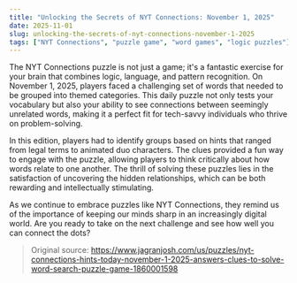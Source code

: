 ```yaml
---
title: "Unlocking the Secrets of NYT Connections: November 1, 2025"
date: 2025-11-01
slug: unlocking-the-secrets-of-nyt-connections-november-1-2025
tags: ["NYT Connections", "puzzle game", "word games", "logic puzzles"]
---
```


The NYT Connections puzzle is not just a game; it's a fantastic exercise for your brain that combines logic, language, and pattern recognition. On November 1, 2025, players faced a challenging set of words that needed to be grouped into themed categories. This daily puzzle not only tests your vocabulary but also your ability to see connections between seemingly unrelated words, making it a perfect fit for tech-savvy individuals who thrive on problem-solving.

In this edition, players had to identify groups based on hints that ranged from legal terms to animated duo characters. The clues provided a fun way to engage with the puzzle, allowing players to think critically about how words relate to one another. The thrill of solving these puzzles lies in the satisfaction of uncovering the hidden relationships, which can be both rewarding and intellectually stimulating.

As we continue to embrace puzzles like NYT Connections, they remind us of the importance of keeping our minds sharp in an increasingly digital world. Are you ready to take on the next challenge and see how well you can connect the dots?

> Original source: https://www.jagranjosh.com/us/puzzles/nyt-connections-hints-today-november-1-2025-answers-clues-to-solve-word-search-puzzle-game-1860001598